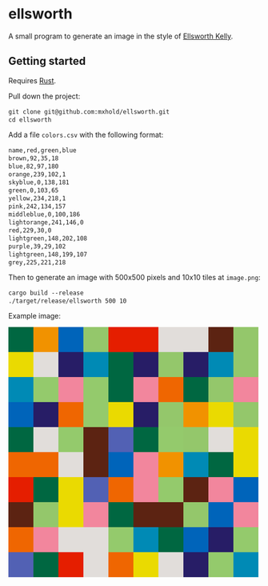 # ellsworth

A small program to generate an image in the style of
[Ellsworth Kelly](https://en.wikipedia.org/wiki/Ellsworth_Kelly).

## Getting started

Requires [Rust](https://rust-lang.org).

Pull down the project:

    git clone git@github.com:mxhold/ellsworth.git
    cd ellsworth

Add a file `colors.csv` with the following format:

    name,red,green,blue
    brown,92,35,18
    blue,82,97,180
    orange,239,102,1
    skyblue,0,138,181
    green,0,103,65
    yellow,234,218,1
    pink,242,134,157
    middleblue,0,100,186
    lightorange,241,146,0
    red,229,30,0
    lightgreen,148,202,108
    purple,39,29,102
    lightgreen,148,199,107
    grey,225,221,218

Then to generate an image with 500x500 pixels and 10x10 tiles at `image.png`:

    cargo build --release
    ./target/release/ellsworth 500 10

Example image:

![Image with large multicolored squares](image.png)
